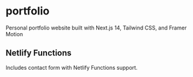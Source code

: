# portfolio
Personal portfolio website built with Next.js 14, Tailwind CSS, and Framer Motion

## Netlify Functions
Includes contact form with Netlify Functions support.
